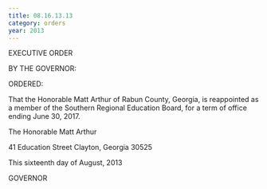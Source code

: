 ```yaml
---
title: 08.16.13.13
category: orders
year: 2013
---
```

 

EXECUTIVE ORDER

BY THE GOVERNOR:

ORDERED:

That the Honorable Matt Arthur of Rabun County, Georgia, is
reappointed as a member of the Southern Regional Education
Board, for a term of office ending June 30, 2017.

The Honorable Matt Arthur

41 Education Street
Clayton, Georgia 30525

This sixteenth day of August, 2013

GOVERNOR

